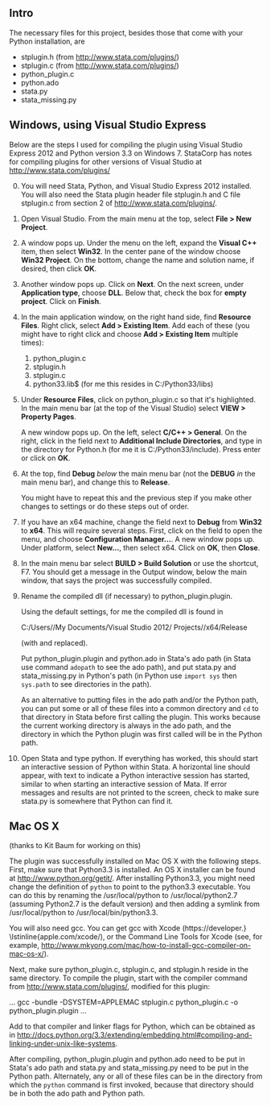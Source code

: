 Intro
-----

The necessary files for this project, besides those that come with your Python installation, are
	
* stplugin.h (from http://www.stata.com/plugins/)
* stplugin.c (from http://www.stata.com/plugins/)
* python_plugin.c
* python.ado
* stata.py
* stata_missing.py
		
Windows, using Visual Studio Express
------------------------------------
	
Below are the steps I used for compiling the plugin using Visual Studio Express 2012 and Python version 3.3 on Windows 7. StataCorp has notes for compiling plugins for other versions of Visual Studio at http://www.stata.com/plugins/
	
0. You will need Stata, Python, and Visual Studio Express 2012 installed. You will also need the Stata plugin header file stplugin.h and C file stplugin.c from section 2 of http://www.stata.com/plugins/.

1. Open Visual Studio. From the main menu at the top, select **File > New Project**.
		
2. A window pops up. Under the menu on the left, expand the **Visual C++** item, then select **Win32**. In the center pane of the window choose **Win32 Project**. On the bottom, change the name and solution name, if desired, then click **OK**.
		
3. Another window pops up. Click on **Next**. On the next screen, under **Application type**, choose **DLL**. Below that, check the box for **empty project**. Click on **Finish**.
		
4. In the main application window, on the right hand side, find **Resource Files**. Right click, select **Add > Existing Item**. Add each of these (you might have to right click and choose **Add > Existing Item** multiple times):

    1. python_plugin.c
    2. stplugin.h
    3. stplugin.c
    4. python33.lib$ (for me this resides in C:/Python33/libs)
		
5. Under **Resource Files**, click on python_plugin.c so that it's highlighted. In the main menu bar (at the top of the Visual Studio) select **VIEW > Property Pages**.
		
    A new window pops up. On the left, select **C/C++ > General**. On the right, click in the field next to **Additional Include Directories**, and type in the directory for Python.h (for me it is C:/Python33/include). Press enter or click on **OK**.
		
6. At the top, find **Debug** *below* the main menu bar (not the **DEBUG** *in* the main menu bar), and change this to **Release**. 
		
    You might have to repeat this and the previous step if you make other changes to settings or do these steps out of order.
		
7. If you have an x64 machine, change the field next to **Debug** from **Win32** to **x64**. This will require several steps. First, click on the field to open the menu, and choose **Configuration Manager...**. A new window pops up. Under platform, select **New...**, then select x64. Click on **OK**, then **Close**.
	
8. In the main menu bar select **BUILD > Build Solution** or use the shortcut, F7. You should get a message in the Output window, below the main window, that says the project was successfully compiled.
	
		
9. Rename the compiled dll (if necessary) to python_plugin.plugin.
		
    Using the default settings, for me the compiled dll is found in
		
    C:/Users/<my username>/My Documents/Visual Studio 2012/
        Projects/<project name>/x64/Release
		
    (with <my username> and <project name> replaced).
		
    Put python_plugin.plugin and python.ado in Stata's ado path (in Stata use command ``adopath`` to see the ado path), and put stata.py and stata_missing.py in Python's path (in Python use ``import sys`` then ``sys.path`` to see directories in the path). 
		
    As an alternative to putting files in the ado path and/or the Python path, you can put some or all of these files into a common directory and ``cd`` to that directory in Stata before first calling the plugin. This works because the current working directory is always in the ado path, and the directory in which the Python plugin was first called will be in the Python path.
	
10. Open Stata and type python. If everything has worked, this should start an interactive session of Python within Stata. A horizontal line should appear, with text to indicate a Python interactive session has started, similar to when starting an interactive session of Mata. If error messages and results are not printed to the screen, check to make sure stata.py is somewhere that Python can find it.
	
	
Mac OS X
--------

(thanks to Kit Baum for working on this)

The plugin was successfully installed on Mac OS X with the following steps. First, make sure that Python3.3 is installed. An OS X installer can be found at http://www.python.org/getit/. After installing Python3.3, you might need change the definition of ``python`` to point to the python3.3 executable. You can do this by renaming the /usr/local/python to /usr/local/python2.7 (assuming Python2.7 is the default version) and then adding a symlink from /usr/local/python to /usr/local/bin/python3.3.

You will also need gcc. You can get gcc with Xcode (https://developer.} \lstinline{apple.com/xcode/), or the Command Line Tools for Xcode (see, for example, http://www.mkyong.com/mac/how-to-install-gcc-compiler-on-mac-os-x/).

Next, make sure python_plugin.c, stplugin.c, and stplugin.h reside in the same directory. To compile the plugin, start with the compiler command from http://www.stata.com/plugins/, modified for this plugin:

...
gcc -bundle -DSYSTEM=APPLEMAC stplugin.c 
  python_plugin.c -o python_plugin.plugin
...
	
Add to that compiler and linker flags for Python, which can be obtained as in http://docs.python.org/3.3/extending/embedding.html#compiling-and-linking-under-unix-like-systems.

After compiling, python_plugin.plugin and python.ado need to be put in Stata's ado path and stata.py and stata_missing.py need to be put in the Python path. Alternately, any or all of these files can be in the directory from which the ``python`` command is first invoked, because that directory should be in both the ado path and Python path.
